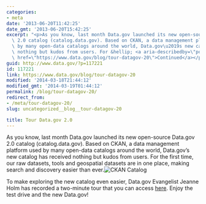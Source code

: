 ```yaml
---
categories:
- meta
date: '2013-06-20T11:42:25'
date_gmt: '2013-06-20T15:42:25'
excerpt: "<p>As you know, last month Data.gov launched its new open-source Data.gov\
  \ 2.0 catalog (catalog.data.gov). Based on CKAN, a data management platform used\
  \ by many open-data catalogs around the world, Data.gov\u2019s new catalog has received\
  \ nothing but kudos from users. For &hellip; <a aria-describedby=\"post-title-117221\"\
  \ href=\"https://www.data.gov/blog/tour-datagov-20\">Continued</a></p>\n"
guid: http://www.data.gov/?p=117221
id: 117221
link: https://www.data.gov/blog/tour-datagov-20
modified: '2014-03-18T21:44:12'
modified_gmt: '2014-03-19T01:44:12'
permalink: /blog/tour-datagov-20/
redirect_from:
- /meta/tour-datagov-20/
slug: uncategorized__blog__tour-datagov-20

title: Tour Data.gov 2.0
---
```


As you know, last month Data.gov launched its new open-source Data.gov 2.0 catalog (catalog.data.gov). Based on CKAN, a data management platform used by many open-data catalogs around the world, Data.gov’s new catalog has received nothing but kudos from users. For the first time, our raw datasets, tools and geospatial datasets are in one place, making search and discovery easier than ever.![CKAN Catalog](https://s3.amazonaws.com/bsp-ocsit-prod-east-appdata/datagov/wordpress/2013/10/Data_catalog.jpg)

To make exploring the new catalog even easier, Data.gov Evangelist Jeanne Holm has recorded a two-minute tour that you can access [here](http://www.data.gov/training-videos/CKAN%20Webinar.wmv "CKAN Webinar"). Enjoy the test drive and the new Data.gov!

